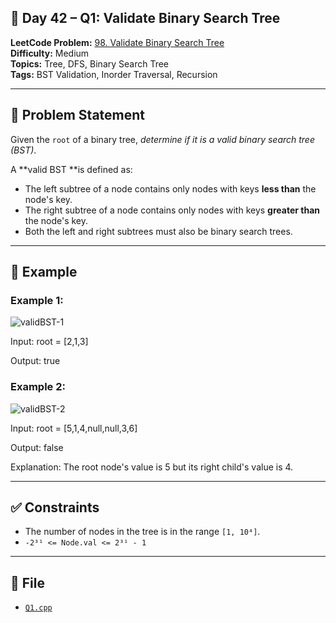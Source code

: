 ## 🌳 **Day 42 – Q1: Validate Binary Search Tree**

**LeetCode Problem:** [98. Validate Binary Search Tree](https://leetcode.com/problems/validate-binary-search-tree/)  
**Difficulty:** Medium  
**Topics:** Tree, DFS, Binary Search Tree  
**Tags:** BST Validation, Inorder Traversal, Recursion

---

## 📄 Problem Statement

Given the `root` of a binary tree, _determine if it is a valid binary search tree (BST)_.

A **valid BST **is defined as:

- The left subtree of a node contains only nodes with keys **less than** the node's key.
- The right subtree of a node contains only nodes with keys **greater than** the node's key.
- Both the left and right subtrees must also be binary search trees.

---

## 🧠 Example

### Example 1:

![validBST-1](https://assets.leetcode.com/uploads/2020/12/01/tree1.jpg)

Input: root = [2,1,3]

Output: true

### Example 2:

![validBST-2](https://assets.leetcode.com/uploads/2020/12/01/tree2.jpg)

Input: root = [5,1,4,null,null,3,6]

Output: false

Explanation: The root node's value is 5 but its right child's value is 4.

---

## ✅ Constraints

- The number of nodes in the tree is in the range `[1, 10⁴]`.
- `-2³¹ <= Node.val <= 2³¹ - 1`

---

## 📁 File

- [`Q1.cpp`](./Q1.cpp)
